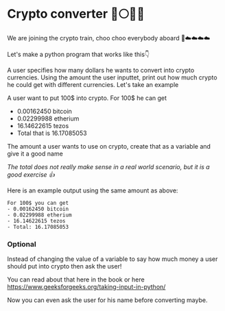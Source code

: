 # Crypto converter 🚀🌕💎🙌



We are joining the crypto train, choo choo everybody aboard 🚂☁️☁️☁️☁️

Let's make a python program that works like this👇

A user specifies how many dollars he wants to convert into crypto currencies. Using the amount the user inputtet, print out how much crypto he could get with different currencies. Let's take an example

A user want to put 100$ into crypto. For 100$ he can get

- 0.00162450 bitcoin
- 0.02299988 etherium
- 16.14622615 tezos
- Total that is 16.17085053

The amount a user wants to use on crypto, create that as a variable and give it a good name

*The total does not really make sense in a real world scenario, but it is a good exercise 👍*



Here is an example output using the same amount as above:

```
For 100$ you can get
- 0.00162450 bitcoin
- 0.02299988 etherium
- 16.14622615 tezos
- Total: 16.17085053
```



### Optional

Instead of changing the value of a variable to say how much money a user should put into crypto then ask the user!

You can read about that here in the book or here https://www.geeksforgeeks.org/taking-input-in-python/

Now you can even ask the user for his name before converting maybe. 

